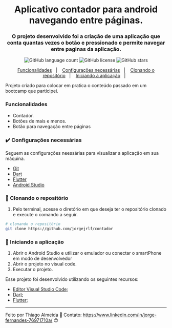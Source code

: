 <h1 align="center">
  Aplicativo contador para android navegando entre páginas.
</h1>

<h3 align="center">
  O projeto desenvolvido foi a criação de uma aplicação que conta quantas vezes o botão e pressionado e permite navegar entre paginas da aplicação.
</h3>

<p align="center">
  <img alt="GitHub language count" src="https://img.shields.io/github/languages/count/jorgejrlf/contador">

  <img alt="GitHub license" src="https://img.shields.io/github/license/jorgejrlf/contador">

  <img alt="GitHub stars" src="https://img.shields.io/github/stars/jorgejrlf/contador?style=social">
</p>

<p align="center">
  <a href="#funcionalidades">Funcionalidades</a>&nbsp;&nbsp;&nbsp;|&nbsp;&nbsp;&nbsp;
  <a href="#heavy_check_mark-configurações-necessárias">Configurações necessárias</a>&nbsp;&nbsp;&nbsp;|&nbsp;&nbsp;&nbsp;
  <a href="#arrow_down_small-clonando-o-repositório">Clonando o repositório</a>&nbsp;&nbsp;&nbsp;|&nbsp;&nbsp;&nbsp;
  <a href="#beginner-iniciando-a-aplicação">Iniciando a aplicação</a>&nbsp;&nbsp;&nbsp;|&nbsp;&nbsp;&nbsp;
</p>

Projeto criado para colocar em pratica o conteúdo passado em um bootcamp que participei.

### Funcionalidades

- Contador.
- Botões de mais e menos.
- Botão para navegação entre páginas

### :heavy_check_mark: Configurações necessárias

Seguem as configurações neessárias para visualizar a aplicação em sua máquina.

-  [Git](https://git-scm.com)
-  [Dart](https://dart.dev/)
-  [Flutter](https://flutter.dev/)
-  [Android Studio](https://developer.android.com/)
### :arrow_down_small: Clonando o repositório
1. Pelo terminal, acesse o diretório em que deseja ter o repositório clonado e execute o comando a seguir.
```bash
# clonando o repositório
git clone https://github.com/jorgejrlf/contador
```
### :beginner: Iniciando a aplicação
1. Abrir o Android Studio e utilizar o emulador ou conectar o smartPhone em modo de desenvolvedor
2. Abrir o projeto no visual code.
3. Executar o projeto.

Esse projeto foi desenvolvido utilizando os seguintes recursos:

-  [Editor Visual Studio Code](https://code.visualstudio.com);
-  [Dart](https://dart.dev/get-dart);
-  [Flutter](https://flutter.dev/docs/get-started/install);
---

Feito por Thiago Almeida :blue_heart: Contato: https://www.linkedin.com/in/jorge-fernandes-76971710a/ :blush:
